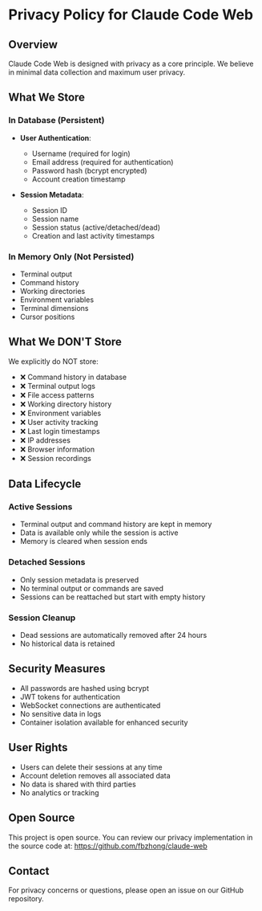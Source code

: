 # Privacy Policy for Claude Code Web

## Overview

Claude Code Web is designed with privacy as a core principle. We believe in minimal data collection and maximum user privacy.

## What We Store

### In Database (Persistent)
- **User Authentication**:
  - Username (required for login)
  - Email address (required for authentication)
  - Password hash (bcrypt encrypted)
  - Account creation timestamp

- **Session Metadata**:
  - Session ID
  - Session name
  - Session status (active/detached/dead)
  - Creation and last activity timestamps

### In Memory Only (Not Persisted)
- Terminal output
- Command history
- Working directories
- Environment variables
- Terminal dimensions
- Cursor positions

## What We DON'T Store

We explicitly do NOT store:
- ❌ Command history in database
- ❌ Terminal output logs
- ❌ File access patterns
- ❌ Working directory history
- ❌ Environment variables
- ❌ User activity tracking
- ❌ Last login timestamps
- ❌ IP addresses
- ❌ Browser information
- ❌ Session recordings

## Data Lifecycle

### Active Sessions
- Terminal output and command history are kept in memory
- Data is available only while the session is active
- Memory is cleared when session ends

### Detached Sessions
- Only session metadata is preserved
- No terminal output or commands are saved
- Sessions can be reattached but start with empty history

### Session Cleanup
- Dead sessions are automatically removed after 24 hours
- No historical data is retained

## Security Measures

- All passwords are hashed using bcrypt
- JWT tokens for authentication
- WebSocket connections are authenticated
- No sensitive data in logs
- Container isolation available for enhanced security

## User Rights

- Users can delete their sessions at any time
- Account deletion removes all associated data
- No data is shared with third parties
- No analytics or tracking

## Open Source

This project is open source. You can review our privacy implementation in the source code at: https://github.com/fbzhong/claude-web

## Contact

For privacy concerns or questions, please open an issue on our GitHub repository.
